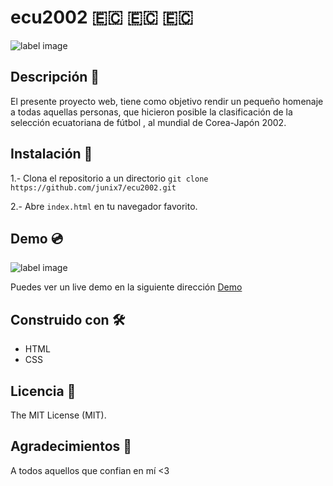 # ecu2002 🇪🇨️ 🇪🇨️ 🇪🇨️

![label image](https://img.shields.io/badge/status-in%20progress-yellow)

## Descripción 📝️

El presente proyecto web, tiene como objetivo rendir un pequeño homenaje a todas aquellas personas,  que hicieron posible la clasificación de la selección ecuatoriana de fútbol , al mundial de Corea-Japón 2002.

## Instalación 🔧️

1.- Clona el repositorio a un directorio
```git clone https://github.com/junix7/ecu2002.git ```

2.- Abre ```index.html``` en tu navegador favorito.

## Demo 💿️
![label image](https://github.com/junix7/ecu2002/blob/master/images/ecu2002_preview.png)

Puedes ver un live demo en la siguiente dirección [Demo](https://junix7.github.io/ecu2002/)

## Construido con 🛠️
- HTML
- CSS

## Licencia 📃️

The MIT License (MIT).

## Agradecimientos 🎁️

A todos aquellos que confian en mí <3


